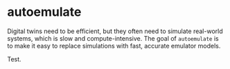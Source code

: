 # autoemulate
<!-- SPHINX-START -->
Digital twins need to be efficient, but they often need to simulate real-world systems, which is slow and compute-intensive. The goal of `autoemulate` is to make it easy to replace simulations with fast, accurate emulator models.

Test.